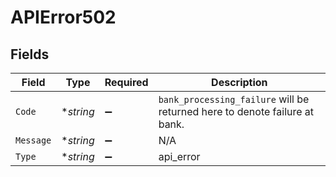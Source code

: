 # APIError502


## Fields

| Field                                                                       | Type                                                                        | Required                                                                    | Description                                                                 |
| --------------------------------------------------------------------------- | --------------------------------------------------------------------------- | --------------------------------------------------------------------------- | --------------------------------------------------------------------------- |
| `Code`                                                                      | **string*                                                                   | :heavy_minus_sign:                                                          | `bank_processing_failure` will be returned here to denote failure at bank.<br/> |
| `Message`                                                                   | **string*                                                                   | :heavy_minus_sign:                                                          | N/A                                                                         |
| `Type`                                                                      | **string*                                                                   | :heavy_minus_sign:                                                          | api_error                                                                   |